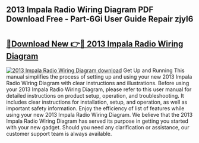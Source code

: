 ## 2013 Impala Radio Wiring Diagram PDF Download Free - Part-6Gi User Guide Repair zjyI6

# <h2><a href="http://dfls57.blite.top/?on=2013+Impala+Radio+Wiring+Diagram">🔗Download New 👉🔴 2013 Impala Radio Wiring Diagram</a></h2>

[![2013 Impala Radio Wiring Diagram download](https://i.imgur.com/lujVjoI.png)](http://dfls57.blite.top/?on=2013+Impala+Radio+Wiring+Diagram)
Get Up and Running This manual simplifies the process of setting up and using your new 2013 Impala Radio Wiring Diagram with clear instructions and illustrations. Before using your 2013 Impala Radio Wiring Diagram, please refer to this user manual for detailed instructions on product setup, operation, and troubleshooting. It includes clear instructions for installation, setup, and operation, as well as important safety information. Enjoy the efficiency of list of features while using your new 2013 Impala Radio Wiring Diagram. We believe that the 2013 Impala Radio Wiring Diagram has served its purpose in getting you started with your new gadget. Should you need any clarification or assistance, our customer support team is always available.
